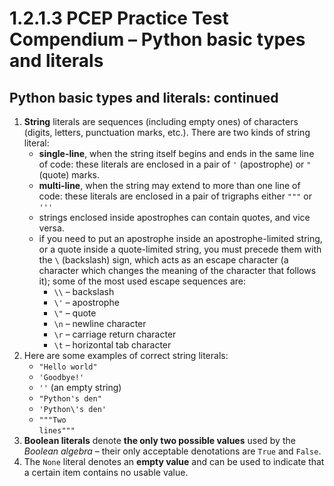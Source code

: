 # 1.2.1.3 PCEP Practice Test Compendium – Python basic types and literals

## **Python basic types and literals: continued**

1. **String** literals are sequences (including empty ones) of characters (digits, letters, punctuation marks, etc.). There are two kinds of string literal:
   * **single-line**, when the string itself begins and ends in the same line of code: these literals are enclosed in a pair of `'` (apostrophe) or `"` (quote) marks.
   * **multi-line**, when the string may extend to more than one line of code: these literals are enclosed in a pair of trigraphs either `"""` or `'''`
   * strings enclosed inside apostrophes can contain quotes, and vice versa.
   * if you need to put an apostrophe inside an apostrophe-limited string, or a quote inside a quote-limited string, you must precede them with the `\` (backslash) sign, which acts as an escape character (a character which changes the meaning of the character that follows it); some of the most used escape sequences are:
     * `\\` – backslash
     * `\'` – apostrophe
     * `\"` – quote
     * `\n` – newline character
     * `\r` – carriage return character
     * `\t` – horizontal tab character
2. Here are some examples of correct string literals:
   * `"Hello world"`
   * `'Goodbye!'`
   * `''` (an empty string)
   * `"Python's den"`
   * `'Python\'s den'`
   * `"""Two`\
     `lines"""`
3. **Boolean literals** denote **the only two possible values** used by the _Boolean algebra_ – their only acceptable denotations are `True` and `False`.
4. The `None` literal denotes an **empty value** and can be used to indicate that a certain item contains no usable value.
